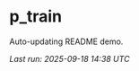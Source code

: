 # p_train

Auto-updating README demo.

<!--START_SECTION:status-->
_Last run: 2025-09-18 14:38 UTC_
<!--END_SECTION:status-->



















































































































































































































































































































































































































































































































































































































